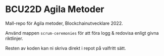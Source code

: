 # BCU22D Agila Metoder
Mall-repo för Agila metoder, Blockchainutvecklare 2022.

Använd mappen `scrum-ceremonies` för att föra logg & redovisa enligt givna riktlinjer.

Resten av koden kan ni skriva direkt i repot på valfritt sätt.
